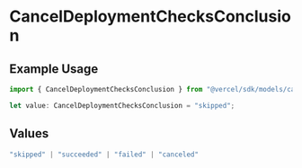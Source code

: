 # CancelDeploymentChecksConclusion

## Example Usage

```typescript
import { CancelDeploymentChecksConclusion } from "@vercel/sdk/models/canceldeploymentop.js";

let value: CancelDeploymentChecksConclusion = "skipped";
```

## Values

```typescript
"skipped" | "succeeded" | "failed" | "canceled"
```